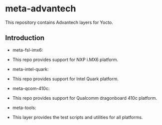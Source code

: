 # meta-advantech

This repository contains Advantech layers for Yocto.

## Introduction

- meta-fsl-imx6:
 - This repo provides support for NXP i.MX6 platform.

- meta-intel-quark:
 - This repo provides support for Intel Quark platform.

- meta-qcom-410c:
 - This repo provides support for Qualcomm dragonboard 410c platform.

- meta-tools:
 - This layer provides the test scripts and utilities for all platforms.
